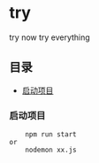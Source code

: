 # try
try now try everything

## 目录

 * [启动项目](#启动项目)

### 启动项目

```shell
    npm run start
or
    nodemon xx.js
```
